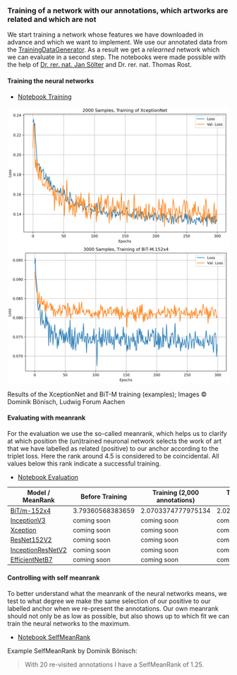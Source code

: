 ### Training of a network with our annotations, which artworks are related and which are not

We start training a network whose features we have downloaded in advance and which we want to implement. We use our annotated data from the [TrainingDataGenerator](https://github.com/DominikBoenisch/Training-the-Archive/tree/master/Prototype/3_Training_Dataset). As a result we get a *relearned* network which we can evaluate in a second step. The notebooks were made possible with the help of [Dr. rer. nat. Jan Sölter](https://de.linkedin.com/in/jansoelter) and Dr. rer. nat. Thomas Rost.

#### Training the neural networks

* [Notebook Training](https://github.com/DominikBoenisch/Training-the-Archive/blob/master/Prototype/4_Training/Training_SimilarityNet.ipynb)

<img src="https://github.com/DominikBoenisch/Training-the-Archive/blob/master/2000_Samples_XceptionNet.png" width="750" height=""><img src="https://github.com/DominikBoenisch/Training-the-Archive/blob/master/3000_Samples_BiT-M.152x4.png" width="750" height="">

Results of the XceptionNet and BiT-M training (examples);
Images © Dominik Bönisch, Ludwig Forum Aachen

#### Evaluating with meanrank

For the evaluation we use the so-called meanrank, which helps us to clarify at which position the (un)trained neuronal network selects the work of art that we have labelled as related (positive) to our anchor according to the triplet loss. Here the rank around 4.5 is considered to be coincidental. All values below this rank indicate a successful training.

* [Notebook Evaluation](https://github.com/DominikBoenisch/Training-the-Archive/blob/master/Prototype/4_Training/MeanRankEvaluation.ipynb)

Model / MeanRank | Before Training| Training (2,000 annotations)| Training (3,000 annotations)
------------ | -------------| -------------| -------------
[BiT/m-152x4](https://tfhub.dev/google/bit/m-r152x4/1) | 3.79360568383659| 2.0703374777975134| 2.026666666666667
[InceptionV3](https://keras.io/api/applications/inceptionv3/) | coming soon| coming soon| coming soon
[Xception](https://keras.io/api/applications/xception/) | coming soon| coming soon| coming soon
[ResNet152V2](https://keras.io/api/applications/resnet/#resnet152v2-function)| coming soon| coming soon| coming soon
[InceptionResNetV2](https://keras.io/api/applications/inceptionresnetv2/) | coming soon| coming soon| coming soon
[EfficientNetB7](https://keras.io/api/applications/efficientnet/#efficientnetb7-function) | coming soon| coming soon| coming soon

#### Controlling with self meanrank

To better understand what the meanrank of the neural networks means, we test to what degree we make the same selection of our positive to our labelled anchor when we re-present the annotations. Our own meanrank should not only be as low as possible, but also shows up to which fit we can train the neural networks to the maximum.

* [Notebook SelfMeanRank](https://github.com/DominikBoenisch/Training-the-Archive/blob/master/Prototype/4_Training/SelfMeanRank.ipynb)

Example SelfMeanRank by Dominik Bönisch:
> With 20 re-visited annotations I have a SelfMeanRank of 1.25.
